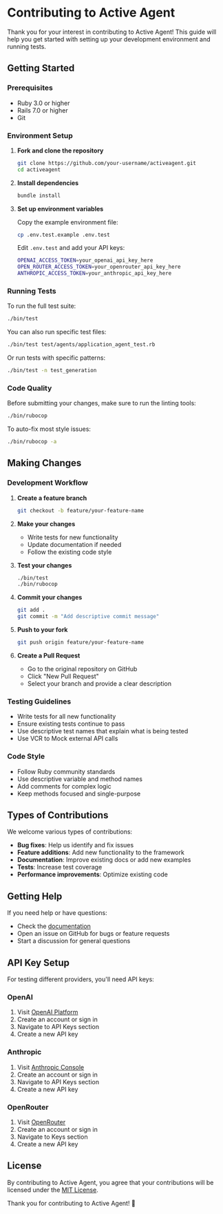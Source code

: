 # Contributing to Active Agent

Thank you for your interest in contributing to Active Agent! This guide will help you get started with setting up your development environment and running tests.

## Getting Started

### Prerequisites

- Ruby 3.0 or higher
- Rails 7.0 or higher
- Git

### Environment Setup

1. **Fork and clone the repository**
   ```bash
   git clone https://github.com/your-username/activeagent.git
   cd activeagent
   ```

2. **Install dependencies**
   ```bash
   bundle install
   ```

3. **Set up environment variables**

   Copy the example environment file:
   ```bash
   cp .env.test.example .env.test
   ```

   Edit `.env.test` and add your API keys:
   ```bash
   OPENAI_ACCESS_TOKEN=your_openai_api_key_here
   OPEN_ROUTER_ACCESS_TOKEN=your_openrouter_api_key_here
   ANTHROPIC_ACCESS_TOKEN=your_anthropic_api_key_here
   ```

### Running Tests

To run the full test suite:

```bash
./bin/test
```

You can also run specific test files:

```bash
./bin/test test/agents/application_agent_test.rb
```

Or run tests with specific patterns:

```bash
./bin/test -n test_generation
```

### Code Quality

Before submitting your changes, make sure to run the linting tools:

```bash
./bin/rubocop
```

To auto-fix most style issues:

```bash
./bin/rubocop -a
```

## Making Changes

### Development Workflow

1. **Create a feature branch**
   ```bash
   git checkout -b feature/your-feature-name
   ```

2. **Make your changes**
   - Write tests for new functionality
   - Update documentation if needed
   - Follow the existing code style

3. **Test your changes**
   ```bash
   ./bin/test
   ./bin/rubocop
   ```

4. **Commit your changes**
   ```bash
   git add .
   git commit -m "Add descriptive commit message"
   ```

5. **Push to your fork**
   ```bash
   git push origin feature/your-feature-name
   ```

6. **Create a Pull Request**
   - Go to the original repository on GitHub
   - Click "New Pull Request"
   - Select your branch and provide a clear description

### Testing Guidelines

- Write tests for all new functionality
- Ensure existing tests continue to pass
- Use descriptive test names that explain what is being tested
- Use VCR to Mock external API calls

### Code Style

- Follow Ruby community standards
- Use descriptive variable and method names
- Add comments for complex logic
- Keep methods focused and single-purpose

## Types of Contributions

We welcome various types of contributions:

- **Bug fixes**: Help us identify and fix issues
- **Feature additions**: Add new functionality to the framework
- **Documentation**: Improve existing docs or add new examples
- **Tests**: Increase test coverage
- **Performance improvements**: Optimize existing code

## Getting Help

If you need help or have questions:

- Check the [documentation](https://docs.activeagents.ai)
- Open an issue on GitHub for bugs or feature requests
- Start a discussion for general questions

## API Key Setup

For testing different providers, you'll need API keys:

### OpenAI
1. Visit [OpenAI Platform](https://platform.openai.com/)
2. Create an account or sign in
3. Navigate to API Keys section
4. Create a new API key

### Anthropic
1. Visit [Anthropic Console](https://console.anthropic.com/)
2. Create an account or sign in
3. Navigate to API Keys section
4. Create a new API key

### OpenRouter
1. Visit [OpenRouter](https://openrouter.ai/)
2. Create an account or sign in
3. Navigate to Keys section
4. Create a new API key

## License

By contributing to Active Agent, you agree that your contributions will be licensed under the [MIT License](LICENSE).

Thank you for contributing to Active Agent! 🚀
